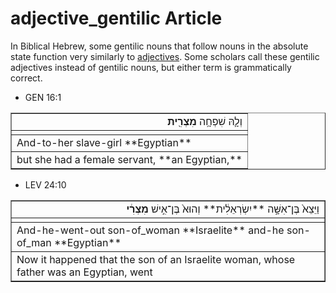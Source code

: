 # adjective_gentilic Article
In Biblical Hebrew, some gentilic nouns that follow nouns in the absolute state function very similarly to [adjectives](https://git.door43.org/Door43/en-uhg/src/master/content/adjective/02.md).  Some scholars call these gentilic adjectives instead of gentilic nouns, but either term is grammatically correct.

* GEN 16:1
<table border="1" class="docutils">
<colgroup>
<col width="100%" />
</colgroup>
<tbody valign="top">
<tr class="row-odd" align="right"><td>וְלָ֛הּ שִׁפְחָ֥ה <b>מִצְרִ֖ית</b></td>
</tr>
<tr class="row-even"><td></td>
</tr>
<tr class="row-odd"><td>And-to-her slave-girl **Egyptian**</td>
</tr>
<tr class="row-even"><td>but she had a female servant, **an Egyptian,**</td>
</tr>
</tbody>
</table>

* LEV 24:10
<table border="1" class="docutils">
<colgroup>
<col width="100%" />
</colgroup>
<tbody valign="top">
<tr class="row-odd" align="right"><td>וַיֵּצֵא֙ בֶּן־אִשָּׁ֣ה **יִשְׂרְאֵלִ֔ית** וְהוּא֙ בֶּן־אִ֣ישׁ <b>מִצְרִ֔י</b></td>
</tr>
<tr class="row-even"><td></td>
</tr>
<tr class="row-odd"><td>And-he-went-out son-of_woman **Israelite** and-he son-of_man **Egyptian**</td>
</tr>
<tr class="row-even"><td>Now it happened that the son of an Israelite woman, whose father was an Egyptian, went</td>
</tr>
</tbody>
</table>
